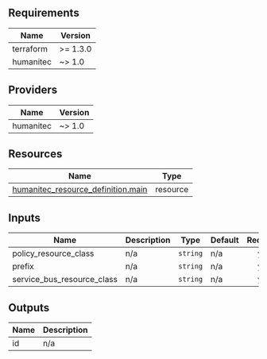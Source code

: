<!-- BEGIN_TF_DOCS -->
## Requirements

| Name | Version |
|------|---------|
| terraform | >= 1.3.0 |
| humanitec | ~> 1.0 |

## Providers

| Name | Version |
|------|---------|
| humanitec | ~> 1.0 |

## Resources

| Name | Type |
|------|------|
| [humanitec_resource_definition.main](https://registry.terraform.io/providers/humanitec/humanitec/latest/docs/resources/resource_definition) | resource |

## Inputs

| Name | Description | Type | Default | Required |
|------|-------------|------|---------|:--------:|
| policy\_resource\_class | n/a | `string` | n/a | yes |
| prefix | n/a | `string` | n/a | yes |
| service\_bus\_resource\_class | n/a | `string` | n/a | yes |

## Outputs

| Name | Description |
|------|-------------|
| id | n/a |
<!-- END_TF_DOCS -->